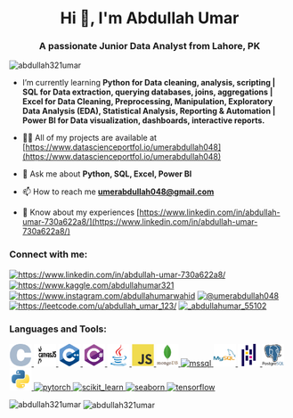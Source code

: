 <h1 align="center">Hi 👋, I'm Abdullah Umar</h1>
<h3 align="center">A passionate Junior Data Analyst from Lahore, PK</h3>

<p align="left"> <img src="https://komarev.com/ghpvc/?username=abdullah321umar&label=Profile%20views&color=0e75b6&style=flat" alt="abdullah321umar" /> </p>


- I’m currently learning **Python for Data cleaning, analysis, scripting | SQL for Data extraction, querying databases, joins, aggregations | Excel for Data Cleaning, Preprocessing, Manipulation, Exploratory Data Analysis (EDA), Statistical Analysis, Reporting & Automation | Power BI for Data visualization, dashboards, interactive reports.**

- 👨‍💻 All of my projects are available at [https://www.datascienceportfol.io/umerabdullah048](https://www.datascienceportfol.io/umerabdullah048)

- 💬 Ask me about **Python, SQL, Excel, Power BI**

- 📫 How to reach me **umerabdullah048@gmail.com**

- 📄 Know about my experiences [https://www.linkedin.com/in/abdullah-umar-730a622a8/](https://www.linkedin.com/in/abdullah-umar-730a622a8/)

<h3 align="left">Connect with me:</h3>
<p align="left">
<a href="https://linkedin.com/in/https://www.linkedin.com/in/abdullah-umar-730a622a8/" target="blank"><img align="center" src="https://raw.githubusercontent.com/rahuldkjain/github-profile-readme-generator/master/src/images/icons/Social/linked-in-alt.svg" alt="https://www.linkedin.com/in/abdullah-umar-730a622a8/" height="30" width="40" /></a>
<a href="https://kaggle.com/https://www.kaggle.com/abdullahumar321" target="blank"><img align="center" src="https://raw.githubusercontent.com/rahuldkjain/github-profile-readme-generator/master/src/images/icons/Social/kaggle.svg" alt="https://www.kaggle.com/abdullahumar321" height="30" width="40" /></a>
<a href="https://instagram.com/https://www.instagram.com/abdullahumarwahid" target="blank"><img align="center" src="https://raw.githubusercontent.com/rahuldkjain/github-profile-readme-generator/master/src/images/icons/Social/instagram.svg" alt="https://www.instagram.com/abdullahumarwahid" height="30" width="40" /></a>
<a href="https://medium.com/@umerabdullah048" target="blank"><img align="center" src="https://raw.githubusercontent.com/rahuldkjain/github-profile-readme-generator/master/src/images/icons/Social/medium.svg" alt="@umerabdullah048" height="30" width="40" /></a>
<a href="https://www.leetcode.com/https://leetcode.com/u/abdullah_umar_123/" target="blank"><img align="center" src="https://raw.githubusercontent.com/rahuldkjain/github-profile-readme-generator/master/src/images/icons/Social/leet-code.svg" alt="https://leetcode.com/u/abdullah_umar_123/" height="30" width="40" /></a>
<a href="https://discord.gg/_abdullahumar_55102" target="blank"><img align="center" src="https://raw.githubusercontent.com/rahuldkjain/github-profile-readme-generator/master/src/images/icons/Social/discord.svg" alt="_abdullahumar_55102" height="30" width="40" /></a>
</p>

<h3 align="left">Languages and Tools:</h3>
<p align="left"> <a href="https://www.cprogramming.com/" target="_blank" rel="noreferrer"> <img src="https://raw.githubusercontent.com/devicons/devicon/master/icons/c/c-original.svg" alt="c" width="40" height="40"/> </a> <a href="https://canvasjs.com" target="_blank" rel="noreferrer"> <img src="https://raw.githubusercontent.com/Hardik0307/Hardik0307/master/assets/canvasjs-charts.svg" alt="canvasjs" width="40" height="40"/> </a> <a href="https://www.w3schools.com/cpp/" target="_blank" rel="noreferrer"> <img src="https://raw.githubusercontent.com/devicons/devicon/master/icons/cplusplus/cplusplus-original.svg" alt="cplusplus" width="40" height="40"/> </a> <a href="https://www.w3schools.com/cs/" target="_blank" rel="noreferrer"> <img src="https://raw.githubusercontent.com/devicons/devicon/master/icons/csharp/csharp-original.svg" alt="csharp" width="40" height="40"/> </a> <a href="https://www.java.com" target="_blank" rel="noreferrer"> <img src="https://raw.githubusercontent.com/devicons/devicon/master/icons/java/java-original.svg" alt="java" width="40" height="40"/> </a> <a href="https://developer.mozilla.org/en-US/docs/Web/JavaScript" target="_blank" rel="noreferrer"> <img src="https://raw.githubusercontent.com/devicons/devicon/master/icons/javascript/javascript-original.svg" alt="javascript" width="40" height="40"/> </a> <a href="https://www.mongodb.com/" target="_blank" rel="noreferrer"> <img src="https://raw.githubusercontent.com/devicons/devicon/master/icons/mongodb/mongodb-original-wordmark.svg" alt="mongodb" width="40" height="40"/> </a> <a href="https://www.microsoft.com/en-us/sql-server" target="_blank" rel="noreferrer"> <img src="https://www.svgrepo.com/show/303229/microsoft-sql-server-logo.svg" alt="mssql" width="40" height="40"/> </a> <a href="https://www.mysql.com/" target="_blank" rel="noreferrer"> <img src="https://raw.githubusercontent.com/devicons/devicon/master/icons/mysql/mysql-original-wordmark.svg" alt="mysql" width="40" height="40"/> </a> <a href="https://pandas.pydata.org/" target="_blank" rel="noreferrer"> <img src="https://raw.githubusercontent.com/devicons/devicon/2ae2a900d2f041da66e950e4d48052658d850630/icons/pandas/pandas-original.svg" alt="pandas" width="40" height="40"/> </a> <a href="https://www.postgresql.org" target="_blank" rel="noreferrer"> <img src="https://raw.githubusercontent.com/devicons/devicon/master/icons/postgresql/postgresql-original-wordmark.svg" alt="postgresql" width="40" height="40"/> </a> <a href="https://www.python.org" target="_blank" rel="noreferrer"> <img src="https://raw.githubusercontent.com/devicons/devicon/master/icons/python/python-original.svg" alt="python" width="40" height="40"/> </a> <a href="https://pytorch.org/" target="_blank" rel="noreferrer"> <img src="https://www.vectorlogo.zone/logos/pytorch/pytorch-icon.svg" alt="pytorch" width="40" height="40"/> </a> <a href="https://scikit-learn.org/" target="_blank" rel="noreferrer"> <img src="https://upload.wikimedia.org/wikipedia/commons/0/05/Scikit_learn_logo_small.svg" alt="scikit_learn" width="40" height="40"/> </a> <a href="https://seaborn.pydata.org/" target="_blank" rel="noreferrer"> <img src="https://seaborn.pydata.org/_images/logo-mark-lightbg.svg" alt="seaborn" width="40" height="40"/> </a> <a href="https://www.tensorflow.org" target="_blank" rel="noreferrer"> <img src="https://www.vectorlogo.zone/logos/tensorflow/tensorflow-icon.svg" alt="tensorflow" width="40" height="40"/> </a> </p>

<p><img align="left" src="https://github-readme-stats.vercel.app/api/top-langs?username=abdullah321umar&show_icons=true&locale=en&layout=compact" alt="abdullah321umar" /></p>

<p>&nbsp;<img align="center" src="https://github-readme-stats.vercel.app/api?username=abdullah321umar&show_icons=true&locale=en" alt="abdullah321umar" /></p>
